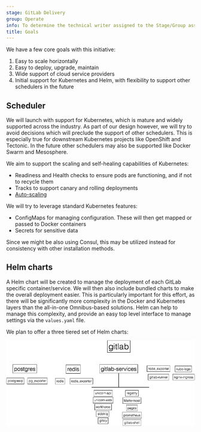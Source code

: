 ```yaml
---
stage: GitLab Delivery
group: Operate
info: To determine the technical writer assigned to the Stage/Group associated with this page, see https://handbook.gitlab.com/handbook/product/ux/technical-writing/#assignments
title: Goals
---
```


We have a few core goals with this initiative:

1. Easy to scale horizontally
1. Easy to deploy, upgrade, maintain
1. Wide support of cloud service providers
1. Initial support for Kubernetes and Helm, with flexibility to support other
   schedulers in the future

## Scheduler

We will launch with support for Kubernetes, which is mature and widely supported
across the industry. As part of our design however, we will try to avoid decisions
which will preclude the support of other schedulers. This is especially true for
downstream Kubernetes projects like OpenShift and Tectonic. In the future other
schedulers may also be supported like Docker Swarm and Mesosphere.

We aim to support the scaling and self-healing capabilities of Kubernetes:

- Readiness and Health checks to ensure pods are functioning, and if not to recycle them
- Tracks to support canary and rolling deployments
- [Auto-scaling](https://kubernetes.io/docs/tasks/run-application/horizontal-pod-autoscale/)

We will try to leverage standard Kubernetes features:

- ConfigMaps for managing configuration. These will then get mapped or passed to
  Docker containers
- Secrets for sensitive data

Since we might be also using Consul, this may be utilized instead for consistency with other installation methods.

## Helm charts

<!-- vale gitlab_base.SubstitutionWarning = NO -->

A Helm chart will be created to manage the deployment of each GitLab specific container/service. We will then also include bundled charts to make the overall deployment easier. This is particularly
important for this effort, as there will be significantly more complexity in
the Docker and Kubernetes layers than the all-in-one Omnibus-based solutions.
Helm can help to manage this complexity, and provide an easy top level interface
to manage settings via the `values.yaml` file.

We plan to offer a three tiered set of Helm charts:

![Helm chart Structure](../images/charts.png)
